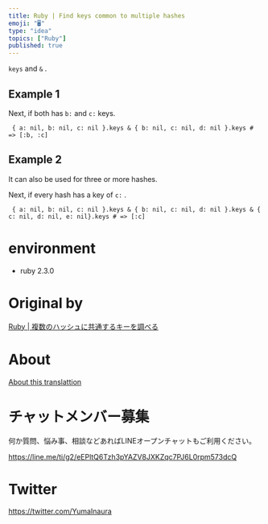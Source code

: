 ```yaml
---
title: Ruby | Find keys common to multiple hashes
emoji: "🖥"
type: "idea"
topics: ["Ruby"]
published: true
---
```


`keys` and `&` .

## Example 1 

Next, if both has `b:` and `c:` keys.

     { a: nil, b: nil, c: nil }.keys & { b: nil, c: nil, d: nil }.keys # => [:b, :c] 

## Example 2 

It can also be used for three or more hashes.

Next, if every hash has a key of `c:` .

     { a: nil, b: nil, c: nil }.keys & { b: nil, c: nil, d: nil }.keys & { c: nil, d: nil, e: nil}.keys # => [:c] 

# environment 

- ruby 2.3.0 


# Original by
[Ruby | 複数のハッシュに共通するキーを調べる](https://qiita.com/Yinaura/items/b1ebb00186b04c147a2c)

# About

[About this translattion](https://qiita.com/YumaInaura/items/7f6fd1e9310a6816469a)








<!-- Update From Qiita API -->

# チャットメンバー募集


何か質問、悩み事、相談などあればLINEオープンチャットもご利用ください。

https://line.me/ti/g2/eEPltQ6Tzh3pYAZV8JXKZqc7PJ6L0rpm573dcQ





# Twitter


https://twitter.com/YumaInaura


<!-- Update From Qiita API -->


